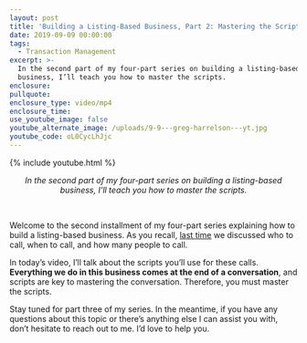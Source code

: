```yaml
---
layout: post
title: 'Building a Listing-Based Business, Part 2: Mastering the Scripts'
date: 2019-09-09 00:00:00
tags:
  - Transaction Management
excerpt: >-
  In the second part of my four-part series on building a listing-based
  business, I’ll teach you how to master the scripts.
enclosure:
pullquote:
enclosure_type: video/mp4
enclosure_time:
use_youtube_image: false
youtube_alternate_image: /uploads/9-9---greg-harrelson---yt.jpg
youtube_code: oL0CycLhJjc
---
```


{% include youtube.html %}

<center><em>In the second part of my four-part series on building a listing-based business, I&rsquo;ll teach you how to master the scripts.</em></center>

&nbsp;

Welcome to the second installment of my four-part series explaining how to build a listing-based business. As you recall, <u><a target="_blank" href="https://agentgrowthstrategies.com/whats-your-path-to-building-a-real-estate-business.html">last time</a></u> we discussed who to call, when to call, and how many people to call.

In today’s video, I’ll talk about the scripts you’ll use for these calls. **Everything we do in this business comes at the end of a conversation**, and scripts are key to mastering the conversation. Therefore, you must master the scripts.&nbsp;

Stay tuned for part three of my series. In the meantime, if you have any questions about this topic or there’s anything else I can assist you with, don’t hesitate to reach out to me. I’d love to help you.